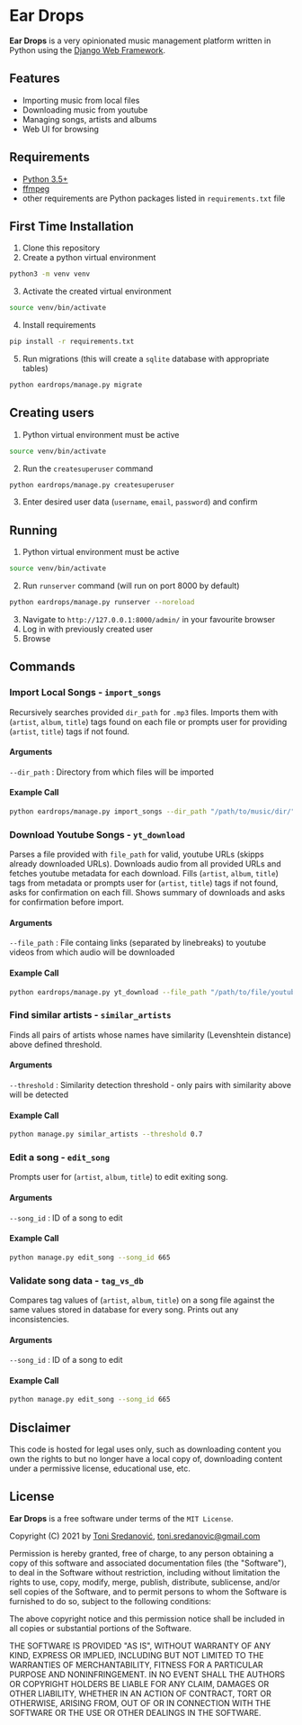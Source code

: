 # Ear Drops

**Ear Drops** is a very opinionated music management platform written in Python using the [Django Web Framework](https://www.djangoproject.com/).


## Features

- Importing music from local files
- Downloading music from youtube
- Managing songs, artists and albums
- Web UI for browsing


## Requirements

- [Python 3.5+](https://www.python.org/downloads/)
- [ffmpeg](https://www.ffmpeg.org/download.html)
- other requirements are Python packages listed in `requirements.txt` file


## First Time Installation

1. Clone this repository
2. Create a python virtual environment
```bash
python3 -m venv venv
```
3. Activate the created virtual environment
```bash
source venv/bin/activate
```
4. Install requirements
```bash
pip install -r requirements.txt
```
5. Run migrations (this will create a `sqlite` database with appropriate tables)
```bash
python eardrops/manage.py migrate
```


## Creating users
1. Python virtual environment must be active
```bash
source venv/bin/activate
```
2. Run the `createsuperuser` command
```bash
python eardrops/manage.py createsuperuser
```
3. Enter desired user data (`username`, `email`, `password`) and confirm


## Running
1. Python virtual environment must be active
```bash
source venv/bin/activate
```
2. Run `runserver` command (will run on port 8000 by default)
```bash
python eardrops/manage.py runserver --noreload
```
3. Navigate to `http://127.0.0.1:8000/admin/` in your favourite browser
4. Log in with previously created user
5. Browse


## Commands

### Import Local Songs - `import_songs`

Recursively searches provided `dir_path` for `.mp3` files. 
Imports them with (`artist`, `album`, `title`) tags found on each file 
or prompts user for providing (`artist`, `title`) tags if not found.

#### Arguments
`--dir_path` : Directory from which files will be imported

#### Example Call
```bash
python eardrops/manage.py import_songs --dir_path "/path/to/music/dir/"
```

### Download Youtube Songs - `yt_download`

Parses a file provided with `file_path` for valid, youtube URLs (skipps already downloaded URLs).
Downloads audio from all provided URLs and fetches youtube metadata for each download. 
Fills (`artist`, `album`, `title`) tags from metadata or prompts user for (`artist`, `title`) tags if not found, asks for confirmation on each fill.
Shows summary of downloads and asks for confirmation before import.

#### Arguments
`--file_path` : File containg links (separated by linebreaks) to youtube videos from which audio will be downloaded

#### Example Call
```bash
python eardrops/manage.py yt_download --file_path "/path/to/file/youtube_urls.txt"
```

### Find similar artists - `similar_artists`

Finds all pairs of artists whose names have similarity (Levenshtein distance) above defined threshold.

#### Arguments
`--threshold` : Similarity detection threshold - only pairs with similarity above will be detected

#### Example Call
```bash
python manage.py similar_artists --threshold 0.7
```

### Edit a song - `edit_song`

Prompts user for (`artist`, `album`, `title`) to edit exiting song.

#### Arguments
`--song_id` : ID of a song to edit

#### Example Call
```bash
python manage.py edit_song --song_id 665
```

### Validate song data - `tag_vs_db`

Compares tag values of (`artist`, `album`, `title`) on a song file against the same values stored in database for every song. Prints out any inconsistencies.

#### Arguments
`--song_id` : ID of a song to edit

#### Example Call
```bash
python manage.py edit_song --song_id 665
```


## Disclaimer

This code is hosted for legal uses only, such as downloading content you own the rights to but no longer have a local copy of, downloading content under a permissive license, educational use, etc.

## License

**Ear Drops** is a free software under terms of the `MIT License`.

Copyright (C) 2021 by [Toni Sredanović](https://tsredanovic.github.io/), toni.sredanovic@gmail.com

Permission is hereby granted, free of charge, to any person obtaining a copy
of this software and associated documentation files (the "Software"), to deal
in the Software without restriction, including without limitation the rights
to use, copy, modify, merge, publish, distribute, sublicense, and/or sell
copies of the Software, and to permit persons to whom the Software is
furnished to do so, subject to the following conditions:

The above copyright notice and this permission notice shall be included in all
copies or substantial portions of the Software.

THE SOFTWARE IS PROVIDED "AS IS", WITHOUT WARRANTY OF ANY KIND, EXPRESS OR
IMPLIED, INCLUDING BUT NOT LIMITED TO THE WARRANTIES OF MERCHANTABILITY,
FITNESS FOR A PARTICULAR PURPOSE AND NONINFRINGEMENT. IN NO EVENT SHALL THE
AUTHORS OR COPYRIGHT HOLDERS BE LIABLE FOR ANY CLAIM, DAMAGES OR OTHER
LIABILITY, WHETHER IN AN ACTION OF CONTRACT, TORT OR OTHERWISE, ARISING FROM,
OUT OF OR IN CONNECTION WITH THE SOFTWARE OR THE USE OR OTHER DEALINGS IN THE
SOFTWARE.
